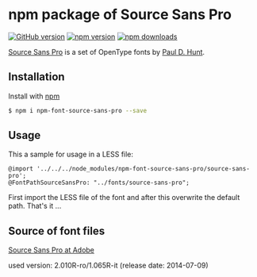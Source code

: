# npm package of Source Sans Pro

[![GitHub version](https://badge.fury.io/gh/dasrick%2Fnpm-font-source-sans-pro.svg)](http://badge.fury.io/gh/dasrick%2Fnpm-font-source-sans-pro)
[![npm version](https://img.shields.io/npm/v/npm-font-source-sans-pro.svg)](https://www.npmjs.com/package/npm-font-source-sans-pro)
[![npm downloads](https://img.shields.io/npm/dm/npm-font-source-sans-pro.svg)](https://www.npmjs.com/package/npm-font-source-sans-pro)


[Source Sans Pro](https://github.com/adobe-fonts/source-sans-pro/) is a set of OpenType fonts by [Paul D. Hunt](mailto:opensourcefonts@adobe.com).


## Installation

Install with [npm](https://www.npmjs.com/)

```sh
$ npm i npm-font-source-sans-pro --save
```


## Usage

This a sample for usage in a LESS file:

```
@import '../../../node_modules/npm-font-source-sans-pro/source-sans-pro';
@FontPathSourceSansPro: "../fonts/source-sans-pro";
```

First import the LESS file of the font and after this overwrite the default path. That's it ...


## Source of font files

[Source Sans Pro at Adobe](https://github.com/adobe-fonts/source-sans-pro/)

used version: 2.010R-ro/1.065R-it (release date: 2014-07-09)